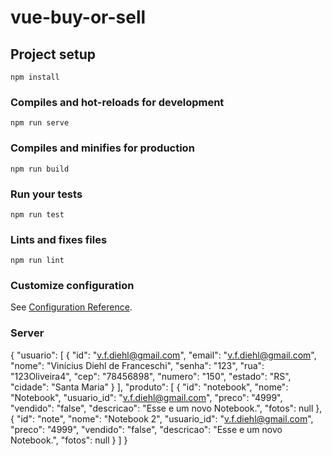 # vue-buy-or-sell

## Project setup
```
npm install
```

### Compiles and hot-reloads for development
```
npm run serve
```

### Compiles and minifies for production
```
npm run build
```

### Run your tests
```
npm run test
```

### Lints and fixes files
```
npm run lint
```

### Customize configuration
See [Configuration Reference](https://cli.vuejs.org/config/).

### Server
{
  "usuario": [
    {
      "id": "v.f.diehl@gmail.com",
      "email": "v.f.diehl@gmail.com",
      "nome": "Vinícius Diehl de Franceschi",
      "senha": "123",
      "rua": "123Oliveira4",
      "cep": "78456898",
      "numero": "150",
      "estado": "RS",
      "cidade": "Santa Maria"
    }
  ],
  "produto": [
    {
      "id": "notebook",
      "nome": "Notebook",
      "usuario_id": "v.f.diehl@gmail.com",
      "preco": "4999",
      "vendido": "false",
      "descricao": "Esse e um novo Notebook.",
      "fotos": null
    },
    {
      "id": "note",
      "nome": "Notebook 2",
      "usuario_id": "v.f.diehl@gmail.com",
      "preco": "4999",
      "vendido": "false",
      "descricao": "Esse e um novo Notebook.",
      "fotos": null
    }
  ]
}
